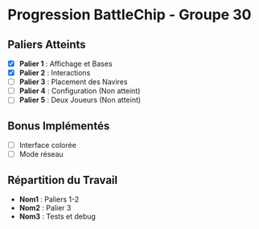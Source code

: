# Progression BattleChip - Groupe 30

## Paliers Atteints

- [x] **Palier 1** : Affichage et Bases
- [x] **Palier 2** : Interactions
- [ ] **Palier 3** : Placement des Navires
- [ ] **Palier 4** : Configuration (Non atteint)
- [ ] **Palier 5** : Deux Joueurs (Non atteint)

## Bonus Implémentés

- [ ] Interface colorée
- [ ] Mode réseau

## Répartition du Travail

- **Nom1** : Paliers 1-2
- **Nom2** : Palier 3
- **Nom3** : Tests et debug

